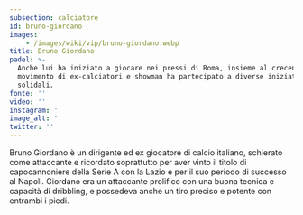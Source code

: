 ```yaml
---
subsection: calciatore
id: bruno-giordano
images: 
    - /images/wiki/vip/bruno-giordano.webp
title: Bruno Giordano
padel: >-
  Anche lui ha iniziato a giocare nei pressi di Roma, insieme al crecente
  movimento di ex-calciatori e showman ha partecipato a diverse iniziative
  solidali.
fonte: ''
video: ''
instagram: ''
image_alt: ''
twitter: ''
---
```

Bruno Giordano è un dirigente ed ex giocatore di calcio italiano, schierato come attaccante e ricordato soprattutto per aver vinto il titolo di capocannoniere della Serie A con la Lazio e per il suo periodo di successo al Napoli. Giordano era un attaccante prolifico con una buona tecnica e capacità di dribbling, e possedeva anche un tiro preciso e potente con entrambi i piedi.
